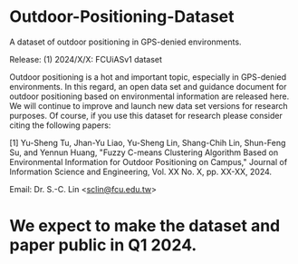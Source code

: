 # Outdoor-Positioning-Dataset
A dataset of outdoor positioning in GPS-denied environments.

Release:
(1) 2024/X/X: FCUiASv1 dataset

Outdoor positioning is a hot and important topic, especially in GPS-denied environments. In this regard, an open data set and guidance document for outdoor positioning based on environmental information are released here. We will continue to improve and launch new data set versions for research purposes. Of course, if you use this dataset for research please consider citing the following papers:

[1] Yu-Sheng Tu, Jhan-Yu Liao, Yu-Sheng Lin, Shang-Chih Lin, Shun-Feng Su, and Yennun Huang, "Fuzzy C-means Clustering Algorithm Based on Environmental Information for Outdoor Positioning on Campus," Journal of Information Science and Engineering, Vol. XX No. X, pp. XX-XX, 2024.

Email: Dr. S.-C. Lin <sclin@fcu.edu.tw​>

# We expect to make the dataset and paper public in Q1 2024.
